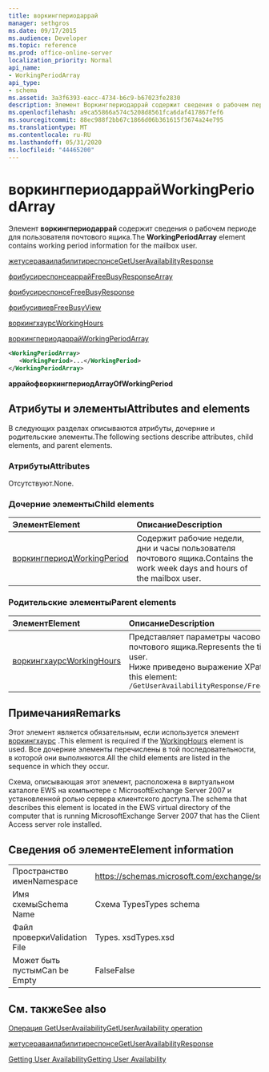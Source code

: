 ```yaml
---
title: воркингпериодаррай
manager: sethgros
ms.date: 09/17/2015
ms.audience: Developer
ms.topic: reference
ms.prod: office-online-server
localization_priority: Normal
api_name:
- WorkingPeriodArray
api_type:
- schema
ms.assetid: 3a3f6393-eacc-4734-b6c9-b67023fe2830
description: Элемент Воркингпериодаррай содержит сведения о рабочем периоде для пользователя почтового ящика.
ms.openlocfilehash: a9ca55866a574c5208d8561fca6daf417867fef6
ms.sourcegitcommit: 88ec988f2bb67c1866d06b361615f3674a24e795
ms.translationtype: MT
ms.contentlocale: ru-RU
ms.lasthandoff: 05/31/2020
ms.locfileid: "44465200"
---
```

# <a name="workingperiodarray"></a><span data-ttu-id="03fa4-103">воркингпериодаррай</span><span class="sxs-lookup"><span data-stu-id="03fa4-103">WorkingPeriodArray</span></span>

<span data-ttu-id="03fa4-104">Элемент **воркингпериодаррай** содержит сведения о рабочем периоде для пользователя почтового ящика.</span><span class="sxs-lookup"><span data-stu-id="03fa4-104">The **WorkingPeriodArray** element contains working period information for the mailbox user.</span></span> 
  
[<span data-ttu-id="03fa4-105">жетусераваилабилитиреспонсе</span><span class="sxs-lookup"><span data-stu-id="03fa4-105">GetUserAvailabilityResponse</span></span>](getuseravailabilityresponse.md)
  
[<span data-ttu-id="03fa4-106">фрибусиреспонсеаррай</span><span class="sxs-lookup"><span data-stu-id="03fa4-106">FreeBusyResponseArray</span></span>](freebusyresponsearray.md)
  
[<span data-ttu-id="03fa4-107">фрибусиреспонсе</span><span class="sxs-lookup"><span data-stu-id="03fa4-107">FreeBusyResponse</span></span>](freebusyresponse.md)
  
[<span data-ttu-id="03fa4-108">фрибусивиев</span><span class="sxs-lookup"><span data-stu-id="03fa4-108">FreeBusyView</span></span>](freebusyview.md)
  
[<span data-ttu-id="03fa4-109">воркингхаурс</span><span class="sxs-lookup"><span data-stu-id="03fa4-109">WorkingHours</span></span>](workinghours-ex15websvcsotherref.md)
  
[<span data-ttu-id="03fa4-110">воркингпериодаррай</span><span class="sxs-lookup"><span data-stu-id="03fa4-110">WorkingPeriodArray</span></span>](workingperiodarray.md)
  
```xml
<WorkingPeriodArray>
   <WorkingPeriod>...</WorkingPeriod>
</WorkingPeriodArray>
```

 <span data-ttu-id="03fa4-111">**аррайофворкингпериод**</span><span class="sxs-lookup"><span data-stu-id="03fa4-111">**ArrayOfWorkingPeriod**</span></span>
## <a name="attributes-and-elements"></a><span data-ttu-id="03fa4-112">Атрибуты и элементы</span><span class="sxs-lookup"><span data-stu-id="03fa4-112">Attributes and elements</span></span>

<span data-ttu-id="03fa4-113">В следующих разделах описываются атрибуты, дочерние и родительские элементы.</span><span class="sxs-lookup"><span data-stu-id="03fa4-113">The following sections describe attributes, child elements, and parent elements.</span></span>
  
### <a name="attributes"></a><span data-ttu-id="03fa4-114">Атрибуты</span><span class="sxs-lookup"><span data-stu-id="03fa4-114">Attributes</span></span>

<span data-ttu-id="03fa4-115">Отсутствуют.</span><span class="sxs-lookup"><span data-stu-id="03fa4-115">None.</span></span>
  
### <a name="child-elements"></a><span data-ttu-id="03fa4-116">Дочерние элементы</span><span class="sxs-lookup"><span data-stu-id="03fa4-116">Child elements</span></span>

|<span data-ttu-id="03fa4-117">**Элемент**</span><span class="sxs-lookup"><span data-stu-id="03fa4-117">**Element**</span></span>|<span data-ttu-id="03fa4-118">**Описание**</span><span class="sxs-lookup"><span data-stu-id="03fa4-118">**Description**</span></span>|
|:-----|:-----|
|[<span data-ttu-id="03fa4-119">воркингпериод</span><span class="sxs-lookup"><span data-stu-id="03fa4-119">WorkingPeriod</span></span>](workingperiod.md) <br/> |<span data-ttu-id="03fa4-120">Содержит рабочие недели, дни и часы пользователя почтового ящика.</span><span class="sxs-lookup"><span data-stu-id="03fa4-120">Contains the work week days and hours of the mailbox user.</span></span>  <br/> |
   
### <a name="parent-elements"></a><span data-ttu-id="03fa4-121">Родительские элементы</span><span class="sxs-lookup"><span data-stu-id="03fa4-121">Parent elements</span></span>

|<span data-ttu-id="03fa4-122">**Элемент**</span><span class="sxs-lookup"><span data-stu-id="03fa4-122">**Element**</span></span>|<span data-ttu-id="03fa4-123">**Описание**</span><span class="sxs-lookup"><span data-stu-id="03fa4-123">**Description**</span></span>|
|:-----|:-----|
|[<span data-ttu-id="03fa4-124">воркингхаурс</span><span class="sxs-lookup"><span data-stu-id="03fa4-124">WorkingHours</span></span>](workinghours-ex15websvcsotherref.md) <br/> |<span data-ttu-id="03fa4-125">Представляет параметры часового пояса и рабочие часы для запрошенного пользователя почтового ящика.</span><span class="sxs-lookup"><span data-stu-id="03fa4-125">Represents the time zone settings and working hours for the requested mailbox user.</span></span>  <br/> <span data-ttu-id="03fa4-126">Ниже приведено выражение XPath для этого элемента:</span><span class="sxs-lookup"><span data-stu-id="03fa4-126">The following is the XPath expression to this element:</span></span>  <br/>  `/GetUserAvailabilityResponse/FreeBusyResponseArray/FreeBusyResponse/FreeBusyView/WorkingHours` <br/> |
   
## <a name="remarks"></a><span data-ttu-id="03fa4-127">Примечания</span><span class="sxs-lookup"><span data-stu-id="03fa4-127">Remarks</span></span>

<span data-ttu-id="03fa4-128">Этот элемент является обязательным, если используется элемент [воркингхаурс](workinghours-ex15websvcsotherref.md) .</span><span class="sxs-lookup"><span data-stu-id="03fa4-128">This element is required if the [WorkingHours](workinghours-ex15websvcsotherref.md) element is used.</span></span> <span data-ttu-id="03fa4-129">Все дочерние элементы перечислены в той последовательности, в которой они выполняются.</span><span class="sxs-lookup"><span data-stu-id="03fa4-129">All the child elements are listed in the sequence in which they occur.</span></span> 
  
<span data-ttu-id="03fa4-130">Схема, описывающая этот элемент, расположена в виртуальном каталоге EWS на компьютере с MicrosoftExchange Server 2007 и установленной ролью сервера клиентского доступа.</span><span class="sxs-lookup"><span data-stu-id="03fa4-130">The schema that describes this element is located in the EWS virtual directory of the computer that is running MicrosoftExchange Server 2007 that has the Client Access server role installed.</span></span>
  
## <a name="element-information"></a><span data-ttu-id="03fa4-131">Сведения об элементе</span><span class="sxs-lookup"><span data-stu-id="03fa4-131">Element information</span></span>

|||
|:-----|:-----|
|<span data-ttu-id="03fa4-132">Пространство имен</span><span class="sxs-lookup"><span data-stu-id="03fa4-132">Namespace</span></span>  <br/> |https://schemas.microsoft.com/exchange/services/2006/types  <br/> |
|<span data-ttu-id="03fa4-133">Имя схемы</span><span class="sxs-lookup"><span data-stu-id="03fa4-133">Schema Name</span></span>  <br/> |<span data-ttu-id="03fa4-134">Схема Types</span><span class="sxs-lookup"><span data-stu-id="03fa4-134">Types schema</span></span>  <br/> |
|<span data-ttu-id="03fa4-135">Файл проверки</span><span class="sxs-lookup"><span data-stu-id="03fa4-135">Validation File</span></span>  <br/> |<span data-ttu-id="03fa4-136">Types. xsd</span><span class="sxs-lookup"><span data-stu-id="03fa4-136">Types.xsd</span></span>  <br/> |
|<span data-ttu-id="03fa4-137">Может быть пустым</span><span class="sxs-lookup"><span data-stu-id="03fa4-137">Can be Empty</span></span>  <br/> |<span data-ttu-id="03fa4-138">False</span><span class="sxs-lookup"><span data-stu-id="03fa4-138">False</span></span>  <br/> |
   
## <a name="see-also"></a><span data-ttu-id="03fa4-139">См. также</span><span class="sxs-lookup"><span data-stu-id="03fa4-139">See also</span></span>



[<span data-ttu-id="03fa4-140">Операция GetUserAvailability</span><span class="sxs-lookup"><span data-stu-id="03fa4-140">GetUserAvailability operation</span></span>](getuseravailability-operation.md)
  
[<span data-ttu-id="03fa4-141">жетусераваилабилитиреспонсе</span><span class="sxs-lookup"><span data-stu-id="03fa4-141">GetUserAvailabilityResponse</span></span>](getuseravailabilityresponse.md)


[<span data-ttu-id="03fa4-142">Getting User Availability</span><span class="sxs-lookup"><span data-stu-id="03fa4-142">Getting User Availability</span></span>](https://msdn.microsoft.com/library/d4133fcb-9b0f-4e6b-aadf-a389da83516a%28Office.15%29.aspx)

